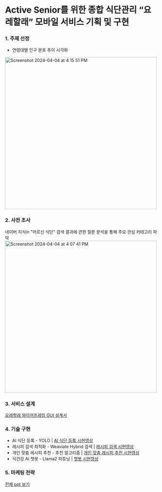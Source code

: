 # Active Senior를 위한 종합 식단관리 “요레할래” 모바일 서비스 기획 및 구현 

### 1. 주제 선정
- 연령대별 인구 분포 추이 시각화
<img width="500" alt="Screenshot 2024-04-04 at 4 15 51 PM" src="https://github.com/jonggu12/yorehalre_project/assets/155503641/de17144f-baa5-4082-ae9d-6f47f0efe5fa">

### 2. 사전 조사
네이버 지식in "어르신 식단" 검색 결과에 관한 질문 분석을 통해 주요 관심 카테고리 파악
<img width="500" alt="Screenshot 2024-04-04 at 4 07 41 PM" src="https://github.com/jonggu12/yorehalre_project/assets/155503641/2fc052d3-0552-4450-912f-de77d79642cc">

### 3. 서비스 설계
[요레할래 와이어프레임 GUI 설계서](https://www.figma.com/file/0yH0FsIeZk750Mxm8WiAOH/%EC%9A%94%EB%A0%88%ED%95%A0%EB%9E%98_%EC%99%80%EC%9D%B4%EC%96%B4%ED%94%84%EB%A0%88%EC%9E%84?type=design&node-id=0-1&mode=design&t=54iblGVQL8xgUhfT-0)

### 4. 기술 구현
- AI 식단 등록 - YOLO | 
[AI 식단 등록 시현영상](https://youtube.com/shorts/xWoff31L8to)
- 레시피 검색 최적화 - Weaviate Hybrid 검색 | 
[레시피 검색 시현영상](https://youtube.com/shorts/t7srohSjGSc)
- 개인 맞춤 레시피 추천 - 추천 알고리즘 | 
[개인 맞춤 레시피 추천 시현영상](https://youtube.com/shorts/e7xP4V3UOzI)
- 식건강 AI 챗봇 - Llama2 파튜닝 | 
[챗봇 시현영상](https://youtube.com/shorts/j_X_Ra5k7Hs)
### 5. 마케팅 전략

[전체 ppt 보기](https://docs.google.com/presentation/d/1QyCqKiMMSryrTUSFyw7maTryiP3mBojLFPqWDzoUArM/edit#slide=id.g2c515029cdd_9_55)
